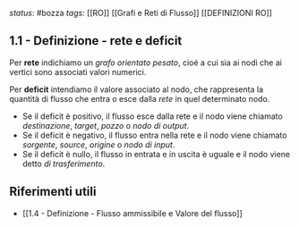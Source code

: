 *status*: #bozza 
*tags*: [[RO]] [[Grafi e Reti di Flusso]] [[DEFINIZIONI RO]]

## 1.1 - Definizione - rete e deficit

Per **rete** indichiamo un *grafo orientato pesato*, cioé a cui sia ai nodi che ai vertici sono associati valori numerici.

Per **deficit** intendiamo il valore associato al nodo, che rappresenta la quantità di flusso che entra o esce dalla *rete* in quel determinato nodo. 

* Se il deficit è positivo, il flusso esce dalla rete e il nodo viene chiamato *destinazione*, *target*, *pozzo* o *nodo di output*.
* Se il deficit è negativo, il flusso entra nella rete e il nodo viene chiamato *sorgente*, *source*, *origine* o *nodo di input*.
* Se il deficit è nullo, il flusso in entrata e in uscita è uguale e il nodo viene detto *di trasferimento*.


## Riferimenti utili

* [[1.4 - Definizione - Flusso ammissibile e Valore del flusso]]